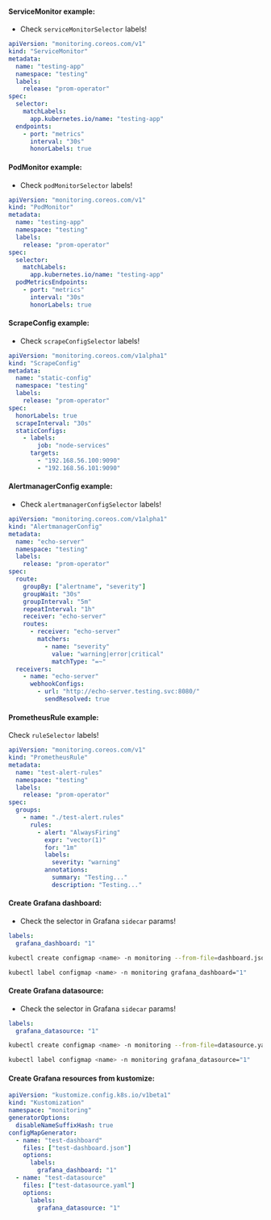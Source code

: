 #### ServiceMonitor example:
- Check `serviceMonitorSelector` labels!
```yaml
apiVersion: "monitoring.coreos.com/v1"
kind: "ServiceMonitor"
metadata:
  name: "testing-app"
  namespace: "testing"
  labels:
    release: "prom-operator"
spec:
  selector:
    matchLabels:
      app.kubernetes.io/name: "testing-app"
  endpoints:
    - port: "metrics"
      interval: "30s"
      honorLabels: true
```

#### PodMonitor example:
- Check `podMonitorSelector` labels!
```yaml
apiVersion: "monitoring.coreos.com/v1"
kind: "PodMonitor"
metadata:
  name: "testing-app"
  namespace: "testing"
  labels:
    release: "prom-operator"
spec:
  selector:
    matchLabels:
      app.kubernetes.io/name: "testing-app"
  podMetricsEndpoints:
    - port: "metrics"
      interval: "30s"
      honorLabels: true
```

#### ScrapeConfig example:
- Check `scrapeConfigSelector` labels!
```yaml
apiVersion: "monitoring.coreos.com/v1alpha1"
kind: "ScrapeConfig"
metadata:
  name: "static-config"
  namespace: "testing"
  labels:
    release: "prom-operator"
spec:
  honorLabels: true
  scrapeInterval: "30s"
  staticConfigs:
    - labels:
        job: "node-services"
      targets:
        - "192.168.56.100:9090"
        - "192.168.56.101:9090"
```

#### AlertmanagerConfig example:
- Check `alertmanagerConfigSelector` labels!
```yaml
apiVersion: "monitoring.coreos.com/v1alpha1"
kind: "AlertmanagerConfig"
metadata:
  name: "echo-server"
  namespace: "testing"
  labels:
    release: "prom-operator"
spec:
  route:
    groupBy: ["alertname", "severity"]
    groupWait: "30s"
    groupInterval: "5m"
    repeatInterval: "1h"
    receiver: "echo-server"
    routes:
      - receiver: "echo-server"
        matchers:
          - name: "severity"
            value: "warning|error|critical"
            matchType: "=~"
  receivers:
    - name: "echo-server"
      webhookConfigs:
        - url: "http://echo-server.testing.svc:8080/"
          sendResolved: true
```

#### PrometheusRule example:
 Check `ruleSelector` labels!
```yaml
apiVersion: "monitoring.coreos.com/v1"
kind: "PrometheusRule"
metadata:
  name: "test-alert-rules"
  namespace: "testing"
  labels:
    release: "prom-operator"
spec:
  groups:
    - name: "./test-alert.rules"
      rules:
        - alert: "AlwaysFiring"
          expr: "vector(1)"
          for: "1m"
          labels:
            severity: "warning"
          annotations:
            summary: "Testing..."
            description: "Testing..."
```

#### Create Grafana dashboard:
- Check the selector in Grafana `sidecar` params!
```yaml
labels:
  grafana_dashboard: "1"
```
```bash
kubectl create configmap <name> -n monitoring --from-file=dashboard.json
```
```bash
kubectl label configmap <name> -n monitoring grafana_dashboard="1"
```

#### Create Grafana datasource:
- Check the selector in Grafana `sidecar` params!
```yaml
labels:
  grafana_datasource: "1"
```
```bash
kubectl create configmap <name> -n monitoring --from-file=datasource.yaml
```
```bash
kubectl label configmap <name> -n monitoring grafana_datasource="1"
```

#### Create Grafana resources from kustomize:
```yaml
apiVersion: "kustomize.config.k8s.io/v1beta1"
kind: "Kustomization"
namespace: "monitoring"
generatorOptions:
  disableNameSuffixHash: true
configMapGenerator:
  - name: "test-dashboard"
    files: ["test-dashboard.json"]
    options:
      labels:
        grafana_dashboard: "1"
  - name: "test-datasource"
    files: ["test-datasource.yaml"]
    options:
      labels:
        grafana_datasource: "1"
```
